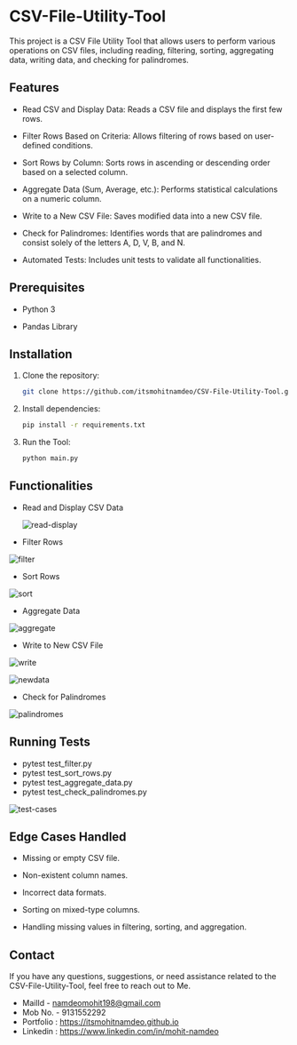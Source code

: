 # CSV-File-Utility-Tool

This project is a CSV File Utility Tool that allows users to perform various operations on CSV files, including reading, filtering, sorting, aggregating data, writing data, and checking for palindromes.

## Features

- Read CSV and Display Data: Reads a CSV file and displays the first few rows.

- Filter Rows Based on Criteria: Allows filtering of rows based on user-defined conditions.

- Sort Rows by Column: Sorts rows in ascending or descending order based on a selected column.

- Aggregate Data (Sum, Average, etc.): Performs statistical calculations on a numeric column.

- Write to a New CSV File: Saves modified data into a new CSV file.

- Check for Palindromes: Identifies words that are palindromes and consist solely of the letters A, D, V, B, and N.

- Automated Tests: Includes unit tests to validate all functionalities.

## Prerequisites

- Python 3

- Pandas Library

## Installation
1. Clone the repository:

   ```bash
   git clone https://github.com/itsmohitnamdeo/CSV-File-Utility-Tool.git
   ```

2. Install dependencies:

   ```bash
   pip install -r requirements.txt
   ```

3. Run the Tool:

   ```bash
   python main.py
   ```

## Functionalities

- Read and Display CSV Data

  ![read-display](https://github.com/user-attachments/assets/87d5f5e1-73f8-4b8d-907f-156842e2b573)


- Filter Rows

![filter](https://github.com/user-attachments/assets/b59a6a54-1aa5-4ceb-8d60-b773e83e1d59)


- Sort Rows

![sort](https://github.com/user-attachments/assets/6c683236-bc82-4bfa-8860-6afb033aab19)


- Aggregate Data

![aggregate](https://github.com/user-attachments/assets/34e0ea41-5f53-4ade-9ac1-c6de1b5ffab6)


- Write to New CSV File

![write](https://github.com/user-attachments/assets/53e10b23-3980-4917-8641-ac51571aec6f)


![newdata](https://github.com/user-attachments/assets/a5719afc-f350-43fa-b9d4-d1ea7d0aec3e)


- Check for Palindromes

![palindromes](https://github.com/user-attachments/assets/a09cc467-de96-4069-8bdf-53cf8992a4d4)


## Running Tests

- pytest test_filter.py
- pytest test_sort_rows.py
- pytest test_aggregate_data.py
- pytest test_check_palindromes.py

![test-cases](https://github.com/user-attachments/assets/c6d7207e-e76b-4e0e-938d-84601dc08765)


## Edge Cases Handled

- Missing or empty CSV file.

- Non-existent column names.

- Incorrect data formats.

- Sorting on mixed-type columns.

- Handling missing values in filtering, sorting, and aggregation.


## Contact

If you have any questions, suggestions, or need assistance related to the CSV-File-Utility-Tool, feel free to reach out to Me.

- MailId - namdeomohit198@gmail.com
- Mob No. - 9131552292
- Portfolio : https://itsmohitnamdeo.github.io
- Linkedin : https://www.linkedin.com/in/mohit-namdeo
